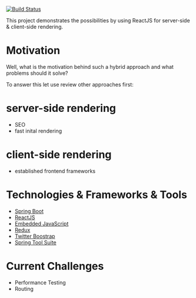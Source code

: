 [![Build Status](https://travis-ci.org/chrgue/try-nashorn.svg?branch=master)](https://travis-ci.org/chrgue/try-nashorn)

This project demonstrates the possibilities by using ReactJS for server-side & client-side rendering.

Motivation
=
Well, what is the motivation behind such a hybrid approach and what problems should it solve?

To answer this let use review other approaches first:

server-side rendering
====
* SEO
* fast inital rendering

client-side rendering
====
* established frontend frameworks

# Technologies & Frameworks & Tools
* [Spring Boot](https://projects.spring.io/spring-boot/)
* [ReactJS](https://facebook.github.io/react/)
* [Embedded JavaScript](http://www.embeddedjs.com/)
* [Redux](http://redux.js.org/)
* [Twitter Boostrap](http://getbootstrap.com/)
* [Spring Tool Suite](https://spring.io/tools)

# Current Challenges
* Performance Testing
* Routing
